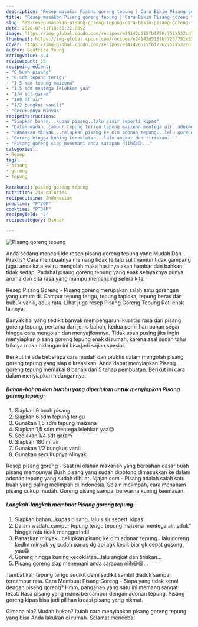 ```yaml
---
description: "Resep masakan Pisang goreng tepung | Cara Bikin Pisang goreng tepung Yang Enak dan Simpel"
title: "Resep masakan Pisang goreng tepung | Cara Bikin Pisang goreng tepung Yang Enak dan Simpel"
slug: 529-resep-masakan-pisang-goreng-tepung-cara-bikin-pisang-goreng-tepung-yang-enak-dan-simpel
date: 2020-07-11T18:35:22.869Z
image: https://img-global.cpcdn.com/recipes/e24142d515fbf726/751x532cq70/pisang-goreng-tepung-foto-resep-utama.jpg
thumbnail: https://img-global.cpcdn.com/recipes/e24142d515fbf726/751x532cq70/pisang-goreng-tepung-foto-resep-utama.jpg
cover: https://img-global.cpcdn.com/recipes/e24142d515fbf726/751x532cq70/pisang-goreng-tepung-foto-resep-utama.jpg
author: Beatrice Young
ratingvalue: 3.4
reviewcount: 10
recipeingredient:
- "6 buah pisang"
- "6 sdm tepung terigu"
- "1,5 sdm tepung maizena"
- "1,5 sdm mentega lelehkan yaa"
- "1/4 sdt garam"
- "180 ml air"
- "1/2 bungkus vanili"
- "secukupnya Minyak"
recipeinstructions:
- "Siapkan bahan...kupas pisang..lalu sisir seperti kipas"
- "Dalam wadah..campur tepung terigu tepung maizena mentega air..aduk&#34; hingga rata tidak menggerindil"
- "Panaskan minyak...celupkan pisang ke dlm adonan tepung...lalu goreng kedlm minyak yg sudah panas dg api agk kecil..biar gk cepat gosong yaa😂"
- "Goreng hingga kuning kecoklatan...lalu angkat dan tiriskan..."
- "Pisang goreng siap menemani anda sarapan niih😃😃..."
categories:
- Resep
tags:
- pisang
- goreng
- tepung

katakunci: pisang goreng tepung 
nutrition: 248 calories
recipecuisine: Indonesian
preptime: "PT20M"
cooktime: "PT34M"
recipeyield: "2"
recipecategory: Dinner

---
```



![Pisang goreng tepung](https://img-global.cpcdn.com/recipes/e24142d515fbf726/751x532cq70/pisang-goreng-tepung-foto-resep-utama.jpg)

Anda sedang mencari ide resep pisang goreng tepung yang Mudah Dan Praktis? Cara membuatnya memang tidak terlalu sulit namun tidak gampang juga. andaikata keliru mengolah maka hasilnya akan hambar dan bahkan tidak sedap. Padahal pisang goreng tepung yang enak selayaknya punya aroma dan cita rasa yang mampu memancing selera kita.

Resep Pisang Goreng - Pisang goreng merupakan salah satu gorengan yang umum di. Campur tepung terigu, tepung tapioka, tepung beras dan bubuk vanili, aduk rata. Lihat juga resep Pisang Goreng Tepung Roti enak lainnya.

Banyak hal yang sedikit banyak mempengaruhi kualitas rasa dari pisang goreng tepung, pertama dari jenis bahan, kedua pemilihan bahan segar hingga cara mengolah dan menyajikannya. Tidak usah pusing jika ingin menyiapkan pisang goreng tepung enak di rumah, karena asal sudah tahu triknya maka hidangan ini bisa jadi sajian spesial.


Berikut ini ada beberapa cara mudah dan praktis dalam mengolah pisang goreng tepung yang siap dikreasikan. Anda dapat menyiapkan Pisang goreng tepung memakai 8 bahan dan 5 tahap pembuatan. Berikut ini cara dalam menyiapkan hidangannya.

<!--inarticleads1-->

##### Bahan-bahan dan bumbu yang diperlukan untuk menyiapkan Pisang goreng tepung:

1. Siapkan 6 buah pisang
1. Siapkan 6 sdm tepung terigu
1. Gunakan 1,5 sdm tepung maizena
1. Siapkan 1,5 sdm mentega lelehkan yaa😊
1. Sediakan 1/4 sdt garam
1. Siapkan 180 ml air
1. Gunakan 1/2 bungkus vanili
1. Gunakan secukupnya Minyak


Resep pisang goreng - Saat ini olahan makanan yang berbahan dasar buah pisang mempunyai Buah pisang yang sudah dipotong dimasukkan ke dalam adonan tepung yang sudah dibuat. Njajan.com - Pisang adalah salah satu buah yang paling melimpah di Indonesia. Selain melimpah, cara menanam pisang cukup mudah. Goreng pisang sampai berwarna kuning keemasan. 

<!--inarticleads2-->

##### Langkah-langkah membuat Pisang goreng tepung:

1. Siapkan bahan...kupas pisang..lalu sisir seperti kipas
1. Dalam wadah..campur tepung terigu tepung maizena mentega air..aduk&#34; hingga rata tidak menggerindil
1. Panaskan minyak...celupkan pisang ke dlm adonan tepung...lalu goreng kedlm minyak yg sudah panas dg api agk kecil..biar gk cepat gosong yaa😂
1. Goreng hingga kuning kecoklatan...lalu angkat dan tiriskan...
1. Pisang goreng siap menemani anda sarapan niih😃😃...


Tambahkan tepung terigu sedikit demi sedikit sambil diaduk sampai tercampur rata. Cara Membuat Pisang Goreng - Siapa yang tidak kenal dengan pisang goreng? Hmm, panganan yang satu ini memang sangat lezat. Rasa pisang yang manis bercampur dengan adonan tepung. Pisang goreng kipas bisa jadi pilihan kreasi pisang yang nikmat. 

Gimana nih? Mudah bukan? Itulah cara menyiapkan pisang goreng tepung yang bisa Anda lakukan di rumah. Selamat mencoba!

